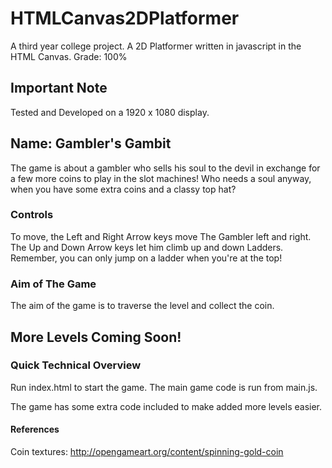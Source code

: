 # HTMLCanvas2DPlatformer
A third year college project. A 2D Platformer written in javascript in the HTML Canvas. Grade: 100%

## Important Note

Tested and Developed on a 1920 x 1080 display.

## Name: Gambler's Gambit

The game is about a gambler who sells his soul to the devil in exchange for a few more coins to play in the slot machines!
Who needs a soul anyway, when you have some extra coins and a classy top hat?

### Controls

To move, the Left and Right Arrow keys move The Gambler left and right. The Up and Down Arrow keys let him climb up and down Ladders.
Remember, you can only jump on a ladder when you're at the top!


### Aim of The Game

The aim of the game is to traverse the level and collect the coin.


## More Levels Coming Soon!

### Quick Technical Overview

Run index.html to start the game. The main game code is run from main.js.

The game has some extra code included to make added more levels easier.

#### References

Coin textures: http://opengameart.org/content/spinning-gold-coin

